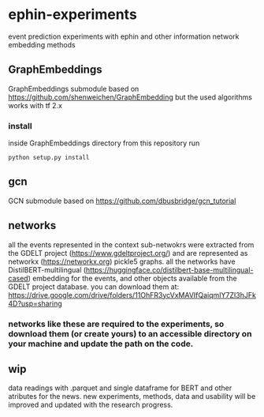 # ephin-experiments
event prediction experiments with ephin and other information network embedding methods

## GraphEmbeddings
GraphEmbeddings submodule based on https://github.com/shenweichen/GraphEmbedding but the used algorithms works with tf 2.x
### install
inside GraphEmbeddings directory from this repository run
```
python setup.py install
```

## gcn
GCN submodule based on https://github.com/dbusbridge/gcn_tutorial

## networks
all the events represented in the context sub-netwokrs were extracted from the GDELT project (https://www.gdeltproject.org/) and are represented as networkx (https://networkx.org) pickle5 graphs. all the networks have DistilBERT-multilingual (https://huggingface.co/distilbert-base-multilingual-cased) embedding for the events, and other objects available from the GDELT project database. you can download them at:
https://drive.google.com/drive/folders/11OhFR3ycVxMAVIfQaiqmIY7ZI3hJFk4D?usp=sharing

### networks like these are required to the experiments, so download them (or create yours) to an accessible directory on your machine and update the path on the code. 

## wip
data readings with .parquet and single dataframe for BERT and other atributes for the news.
new experiments, methods, data and usability will be improved and updated with the research progress.
